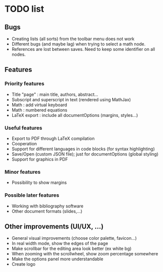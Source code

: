 # TODO list
## Bugs
- Creating lists (all sorts) from the toolbar menu does not work
- Different bugs (and maybe lag) when trying to select a math node.
- References are lost between saves. Need to keep some identifier on all nodes.

## Features
### Priority features
- Title "page" : main title, authors, abstract...
- Subscript and superscript in text (rendered using MathJax)
- Math : add virtual keyboard
- Math : numbered equations
- LaTeX export : include all documentOptions (margins, styles...)

### Useful features
- Export to PDF through LaTeX compilation
- Cooperation
- Support for different languages in code blocks (for syntax highlighting)
- Save/Open (custom JSON file); just for documentOptions (global styling)
- Support for graphics in PDF

### Minor features
- Possibility to show margins

### Possible later features
- Working with bibliography software
- Other document formats (slides,...)

## Other improvements (UI/UX, ...)
- General visual improvements (choose color palette, favicon...)
- In real width mode, show the edges of the page
- Make scrollbar for the editing area look better (ex white bg)
- When zooming with the scrollwheel, show zoom percentage somewhere
- Make the options panel more understandable
- Create logo